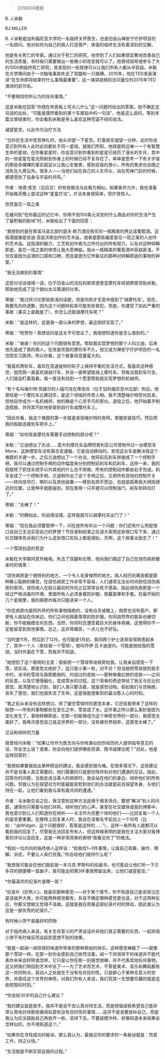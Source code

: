 # 
> 2018000模板




B. J.米勒


BJ MILLER


B. J.米勒是加利福尼亚大学的一名临终关怀医生，也是旧金山禅安宁疗护项目的一名顾问。他对如何为自己的病人打造尊严、体面的临终生活有着深刻的见解。

他是有关死亡的专家。通过对于死亡的研究，他学到了人们如果想显著地改善自己的生活质量，有时候只需要做出一些微小的改变就可以了。他曾经指导或参与了大约1000例临终死亡研究，其发现的一些规律可以让我们所有人都从中获益。米勒在大学期间由于一次触电事故失去了双腿和一只胳膊。2015年，他在TED发表演讲“在生命即将结束时什么事情最重要”。这一演讲视频的访问量位列2015年TED演讲的前15名。


“不要相信你所认为的任何事情。”

这是米勒在回答“你想在布告板上写点儿什么”这一问题时给出的答案。他不确定这句话的出处，“可能是偶然看到的某个车尾贴中的一句话”，他是这么说的。等到本篇文章结束时，你会看到米勒是多么喜欢这种荒诞不经的说法。


凝望星空，以此作为治疗方法

“当你在生活中苦苦挣扎时，抬头仰望一下星空。盯着夜空凝望一分钟，此时你会意识到所有人此时此刻都处于同一星球。就我们所知，地球是附近唯一一个有智慧生命的星球。在你看星星时，你会意识到你看到的星星已经历了漫长的岁月，其中的一些星星在星光照射到你身上的时候已经不复存在了。单单是思考一下有关宇宙的那些赤裸裸的事实就足以让我心生敬畏，感到自我的渺小，所有的焦虑也会随之消失在九霄云外。很多人——当他们站在自己的人生尽头，站在死神门前的时候，都感受到了自身与宇宙的共鸣。”


作者：埃德·库克（见后文）的有些做法与此极为相似。如果条件允许，我也准备开始每天晚上尝试这种“星星疗法”。疗法本身很简单，但疗效惊人。




欣赏昙花一现之美

在被问到“在你最近的记忆中，你用不到100美元买到的什么商品对你的生活产生了最积极的影响”时，米勒给出了下面的回答：

“我想到的是在索诺马县北部约瑟夫·斯万酒庄购买的一瓶精美的黑比诺葡萄酒。这瓶酒就像是安迪·高兹沃斯创作的艺术品，或者是那些偏爱昙花一现之美的人创作的艺术品。这瓶酒的魅力、工艺和创作者为之所付出的所有努力，以及对这种转瞬即逝、昙花一现之美的体悟让我大受裨益。我从一瓶精美的葡萄酒中获益匪浅，不仅仅是因为这酒的口感和口碑，而且是因为它所象征的那种对转瞬即逝的事物的钟爱。”


“我无法做到的事情”

这部分访谈值得一读。位于旧金山的法拉利斯库德里亚摩托车经销商曾资助米勒，帮助他完成了这个貌似太过离谱的壮举。

蒂姆：“我讨厌讨论那些肤浅的话题，但是你刚才无意中提到了‘骑摩托车’。现在，我要先向你道歉，因为这个问题听起来可能有些冒犯，但是，你遭受了如此严重的事故（事实上是截肢了），你怎么还能骑摩托车呢？”

米勒：“是这样的，这是我一直以来的梦想，最近刚好实现了。”

蒂姆：“祝贺你！我想说的是这太不可思议了，我很想知道你是怎么做到的。”

米勒：“谢谢！你问的这个问题很有意思。帮助我实现梦想的那个人叫兰迪，后来他先是成了我的病人，在改装完我的摩托车不久，他又成为禅安宁疗护项目的一名住院实习医师。所以你看，这个故事信息量蛮大的。

“我喜欢两轮车，喜欢在高速旋转的轮子上保持平衡的生活方式，我喜欢这种感觉，因而我一直喜欢骑自行车，并且一直希望能骑上摩托车。但每当我到车行去，人们就会盯着我看。我一直没有找到一个愿意帮助我实现梦想的机械师。

“有个名叫梅尔特·劳威尔的人碰巧住在蒂伯龙（位于加利福尼亚州北部）附近。他曾经是一个摩托车比赛冠军，是这个领域的传奇人物。我不清楚梅尔特受何启发，但他自学成为一名机械师，他的确是个心灵手巧的家伙。退役之后，他开始着手制造假肢，并将其巧妙地安装到自行车或摩托车上。

“因此你看，我这个难题的第一步就是发现梅尔特的发明，掌握安装技巧，然后把我的假肢连接到车把手上。”

蒂姆：“如何改装摩托车需要手动控制的部分呢？”

米勒：“兰迪想出了办法……意大利摩托车品牌阿普利亚公司曾制作过一台模型车Mana，这款模型车没有离合变速器，它是自动换挡的。发现这台车是解决我这个难题的关键一步。之后兰迪想出了一个办法，他将前后刹车拼接成了一个控制手柄，我可以通过控制手柄的动作幅度来分别控制前刹车和后刹车，这样一来，我的假肢除了抓住车把手以外其他的什么也不用做，所有的控制动作都由右手完成。刹车变成了一个控制手柄，兰迪制作出了这个手柄之后，又把所有其他的控制开关——转向信号灯、喇叭以及其他装置——移到右把手旁边，也就是距离我大拇指很近的位置，让我伸手就能碰到。现在我用一只手就可以控制油门、刹车和转向灯了。”

蒂姆：“太棒了！”

米勒：“的确如此，你说得没错。这样我就可以骑摩托车出门了！”

蒂姆：“现在我必须要暂停一下，问在座所有听众一个问题：你们还有什么狗屁借口说自己无法实现自己的梦想？节目录制结束之后请大家把这些借口写下来，通过社交媒体告诉我们为什么这些借口实际上都是胡扯。天啊，这个故事太励志了！”


一个雪球创造的奇迹

米勒在大学期间意外触电，失去了双腿和左臂。他向我们描述了自己在烧伤病房醒来时的情景：

“烧伤病房是个很特别的地方，一个令人毛骨悚然的地方。病人经历的痛苦都是那种撕心裂肺的痛苦。在烧伤病房工作非常不容易，人们通常无法长时间担任烧伤病房的医师。烧伤病人在挺过最初的外伤之后常常会死于感染，因此烧伤病房是一个经过严格消毒的环境，里面所有人必须身着防护服，佩戴面罩和手套。在最开始的几个星期里，我的病房内每次只能进来一个人。

“你在病房内是同外界的所有事物隔绝的，没有白天或晚上，病房也没有窗户。即使有人就站在你床边，你们之间也隔着厚厚的防护服。你同自然界的联系也被切断，你不能触摸任何东西。当然，你同时还遭受着巨大的身体疼痛，这使得你不一定能留意到其他事情。总之，这非常痛苦，一点儿也不好玩。

“当时是11月，然后到了12月，也可能是1月初，我同两个护士逐渐变得熟悉起来了，其中一个人（拿给我一个雪球），她叫乔伊·瓦卡迪波内，可能是她给我的雪球。当时外面在下雪，而我并不知道。

“她想到了这个聪明的主意：偷偷把一个雪球带进病房给我，让我亲自感受一下雪。说实话，那感觉太绝妙了。这只是小事一桩，对不对？但当她把雪球放到我手中时，冰冷的雪球与我那脆弱的、灼烧过的皮肤——那种难看红肿的皮肤——之间的反差，以及它慢慢融化，变成雪水的过程，这个简单的奇迹带给了我无与伦比的感觉。我清楚地认识到，我们人类只要活着，就是感觉动物。假如我们与世隔绝，丧失了感觉，我们也就失去了生命。这是我能想象到的最治愈人心的时刻。

“我之前从来没有这样想过。除了握住雪球时的感觉本身，它还给我带来了这样的联想——所有的事物都处在变化之中，雪变成了水。这件事之所以那么美妙是因为变化发生了。事物转瞬即逝，在那一刻能够成为这个神奇世界的一部分，我感觉太美妙了。我再次感觉自己是这世界的一部分，没有被世界抛弃，这感觉太棒了。”


见证和倾听的力量

我曾经问米勒：“如果让你作为医生向与你有类似创伤经历的人提供指导意见的话，你会怎么说？或者，你会向他们提供哪些资源、图书或建议呢？”对此，他是这样回答的：

“我想如果要我给出某种预设的建议，我会感到很为难。在很多情况下，这些建议并不是当事人真正需要的，他们需要的只是那份陪伴和对他们遭遇的见证。因此，回答你的问题，当我走进当事人的病房时，我会站在他们的身边，倾听他们的所有问题。但我认为在探望对方时能最能安慰到他们的办法就是前去探望本身，与他们待在一起，让他们看到我与其有着共同的遭遇。”


作者：与米勒交谈之后，我注意到这种方法适用于很多场合。要想“解决”别人的问题，通常你只需要与他们共鸣，倾听他们的心声。甚至在社交媒体或我的博客中，我也意识到让人们知道你在倾听——关注作为完整个体的他们——比回复每一个人的留言更重要。在推特上回复某人时，我会在读者名字前加上一个句号（比如：“.@Widget，这个问题很好，答案是这样的……”），这样一来所有人就都可以看到我的回复了。尽管我无法回复所有人，但这样做表明的是我在关注大家对我博客的评论以及回复。这是一种非常简单的表明“我看见你了”的做法。



*假如一位内向的临终病人这样说：“给我找1~3件事情，让我自己观看、操作、理解、浏览，不要让人来打扰我。”你会给他们提供什么呢？

“我想我可能会在他们面前放一本马克·罗斯科的绘画书，也可能会让他们听一下贝多芬的随便哪一首曲子，我可能会把第3件事情预留出来，让他们凝望星空。”

*你最喜欢的纪录片是哪一部？

“纪录片《灰熊人》。我喜欢那种感觉——对于某个情节，你不知道自己是该哭泣还是该放声大笑，你可能两种感觉都有，并且不确定哪种感觉更合适，对于这两种反应，你都又想做又觉得不该做。这就是我在观看这部纪录片时的体验，因此我认为这是一部优秀的纪录片。”


有时候小饼干是最好的药物

对于临终病人来说，有关生存意义的严肃谈话并非他们真正需要的东西，一起烘焙小饼干有时候反而会起到意想不到的效果。

“就是一起闻一闻烘焙的味道所带来的那种原始的快乐，这种感觉棒极了——就像那个雪球一样。在那一刻你会感到自己依然活着。闻一下烘焙饼干的味道并不能代表你未来会好转或怎样，它只是让你在那一刻感觉很棒，并不代表其他任何事物。这又把我们带回到艺术中去了——为了艺术而艺术，不管是美术、音乐和舞蹈都有这一共同特点，其动人之处就在于没有任何目的性，只是醉心于某种无意义的世界，并感叹这个世界的神奇。对我们所有人来说，我们究其一生想要珍藏的就是这些短暂的时刻。”

*你会给30岁的自己什么建议？

“我的建议就是放手。我并不是说不去认真对待生活，而是想强调我希望自己能非常认真地对待那些嬉闹玩耍和没有目的性的事情……这并不是说要放纵自己，而是我认为应当鼓励自己再放开一些，坚持下去，不要装模作样，好像知道未来结果会怎样似的。你不用知道这个。”





“如果你在寻找成功的秘诀，那么我认为，最接近你的要求的一条秘诀就是：热爱工作，持之以恒。”

“生活就是不断实现自我的过程。”




